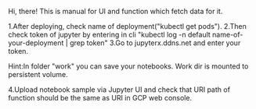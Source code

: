 Hi, there!
This is manual for UI and function which fetch data for it.

1.After deploying, check name of deployment("kubectl get pods").
2.Then check token of jupyter by entering in cli "kubectl log -n default name-of-your-deployment | grep token"
3.Go to jupyterx.ddns.net and enter your token.

Hint:In folder "work" you can save your notebooks. Work dir is mounted to persistent volume.

4.Upload notebook sample via Jupyter UI and check that URI path of function should be the same as URI in GCP web console.

